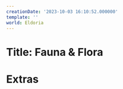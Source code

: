 ```yaml
---
creationDate: '2023-10-03 16:10:52.000000'
template: ''
world: Eldoria
---
```

# Title: Fauna & Flora



# Extras

